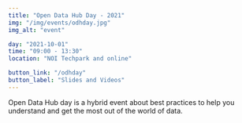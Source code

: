 ```yaml
---
title: "Open Data Hub Day - 2021"
img: "/img/events/odhday.jpg"
img_alt: "event"

day: "2021-10-01"
time: "09:00 - 13:30"
location: "NOI Techpark and online"

button_link: "/odhday"
button_label: "Slides and Videos"
---
```


Open Data Hub day is a hybrid event about best practices to help you understand and get the most out of the world of data.
